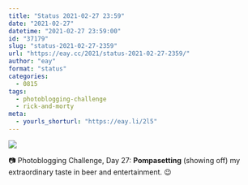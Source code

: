 ```yaml
---
title: "Status 2021-02-27 23:59"
date: "2021-02-27"
datetime: "2021-02-27 23:59:00"
id: "37179"
slug: "status-2021-02-27-2359"
url: "https://eay.cc/2021/status-2021-02-27-2359/"
author: "eay"
format: "status"
categories:
  - 0815
tags:
  - photoblogging-challenge
  - rick-and-morty
meta:
  - yourls_shorturl: "https://eay.li/2l5"
---
```


![](https://eay.cc/uploads/2021/mb-27-pompasetting.jpg)

📷 Photoblogging Challenge, Day 27: **Pompasetting** (showing off) my extraordinary taste in beer and entertainment. 😉
